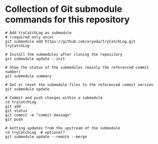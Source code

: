Collection of Git submodule commands for this repository
========================================================



```{bash}
# Add tryCatchLog as submodule
# (required only once)
git submodule add https://github.com/aryoda/tryCatchLog.git tryCatchLog
```



```{bash}
# Install the submodules after cloning the repository
git submodule update --init
```



```{bash}
# Show the status of the submodules (mainly the referenced commit number)
git submodule summary
```



```{bash}
# Get or reset the submodule files to the referenced commit version
git submodule update
```



```{bash}
# Commit and push changes within a submodule
cd tryCatchLog
git add .
git status
git commit -m "commit message"
git push
```



```{bash}
# Getting updates from the upstream of the submodule
cd tryCatchLog  # optional?
git submodule update --remote --merge
```



